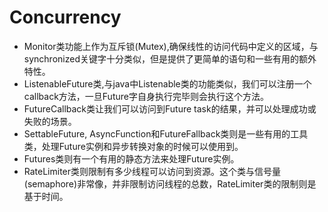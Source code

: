 # Concurrency
- Monitor类功能上作为互斥锁(Mutex),确保线性的访问代码中定义的区域，与synchronized关键字十分类似，但是提供了更简单的语句和一些有用的额外特性。
- ListenableFuture类,与java中Listenable类的功能类似，我们可以注册一个callback方法，一旦Future字自身执行完毕则会执行这个方法。
- FutureCallback类让我们可以访问到Future task的结果，并可以处理成功或失败的场景。
- SettableFuture, AsyncFunction和FutureFallback类则是一些有用的工具类，处理Future实例和异步转换对象的时候可以使用到。
- Futures类则有一个有用的静态方法来处理Future实例。
- RateLimiter类则限制有多少线程可以访问到资源。这个类与信号量(semaphore)非常像，并非限制访问线程的总数，RateLimiter类的限制则是基于时间。
